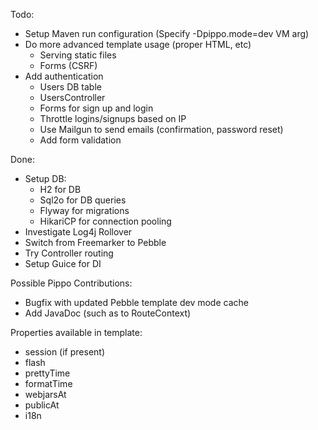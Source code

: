 Todo:
 * Setup Maven run configuration (Specify -Dpippo.mode=dev VM arg)
 * Do more advanced template usage (proper HTML, etc)
    * Serving static files
    * Forms (CSRF)
 * Add authentication
     * Users DB table
     * UsersController
     * Forms for sign up and login
     * Throttle logins/signups based on IP
     * Use Mailgun to send emails (confirmation, password reset)
     * Add form validation

 Done:
 * Setup DB:
    * H2 for DB
    * Sql2o for DB queries
    * Flyway for migrations
    * HikariCP for connection pooling
 * Investigate Log4j Rollover
 * Switch from Freemarker to Pebble
 * Try Controller routing
 * Setup Guice for DI
 
 Possible Pippo Contributions:
 * Bugfix with updated Pebble template dev mode cache
 * Add JavaDoc (such as to RouteContext)

Properties available in template:
 * session (if present)
 * flash
 * prettyTime
 * formatTime
 * webjarsAt
 * publicAt
 * i18n
